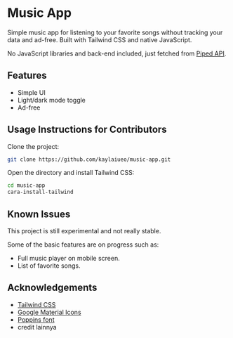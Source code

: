 # Music App

Simple music app for listening to your favorite songs without tracking your data and ad-free. 
Built with Tailwind CSS and native JavaScript.

No JavaScript libraries and back-end included, just fetched from [Piped API](https://docs.piped.video/).

## Features

- Simple UI
- Light/dark mode toggle
- Ad-free

## Usage Instructions for Contributors

Clone the project:

```bash
git clone https://github.com/kaylaiueo/music-app.git
```

Open the directory and install Tailwind CSS:
```bash
cd music-app
cara-install-tailwind
```

## Known Issues

This project is still experimental and not really stable.

Some of the basic features are on progress such as:

- Full music player on mobile screen.
- List of favorite songs.

## Acknowledgements

- [Tailwind CSS](https://tailwindcss.com/)
- [Google Material Icons](https://fonts.google.com/icons)
- [Poppins font](https://fonts.google.com/specimen/Poppins?query=poppin)
- credit lainnya 
